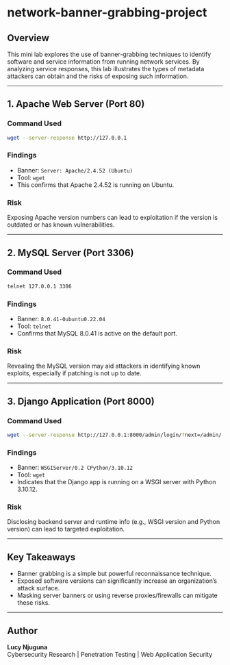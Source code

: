 # network-banner-grabbing-project

## Overview
This mini lab explores the use of banner-grabbing techniques to identify software and service information from running network services. By analyzing service responses, this lab illustrates the types of metadata attackers can obtain and the risks of exposing such information.

---

## 1. Apache Web Server (Port 80)

### Command Used
```bash
wget --server-response http://127.0.0.1
```

### Findings
- Banner: `Server: Apache/2.4.52 (Ubuntu)`
- Tool: `wget`
- This confirms that Apache 2.4.52 is running on Ubuntu.

### Risk
Exposing Apache version numbers can lead to exploitation if the version is outdated or has known vulnerabilities.

---

## 2. MySQL Server (Port 3306)

### Command Used
```bash
telnet 127.0.0.1 3306
```

### Findings
- Banner: `8.0.41-0ubuntu0.22.04`
- Tool: `telnet`
- Confirms that MySQL 8.0.41 is active on the default port.

### Risk
Revealing the MySQL version may aid attackers in identifying known exploits, especially if patching is not up to date.

---

## 3. Django Application (Port 8000)

### Command Used
```bash
wget --server-response http://127.0.0.1:8000/admin/login/?next=/admin/
```

### Findings
- Banner: `WSGIServer/0.2 CPython/3.10.12`
- Tool: `wget`
- Indicates that the Django app is running on a WSGI server with Python 3.10.12.

### Risk
Disclosing backend server and runtime info (e.g., WSGI version and Python version) can lead to targeted exploitation.

---

## Key Takeaways
- Banner grabbing is a simple but powerful reconnaissance technique.
- Exposed software versions can significantly increase an organization’s attack surface.
- Masking server banners or using reverse proxies/firewalls can mitigate these risks.

---

## Author
**Lucy Njuguna**  
Cybersecurity Research | Penetration Testing | Web Application Security
